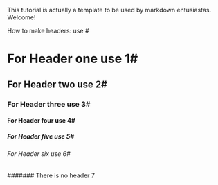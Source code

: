 This tutorial is actually a template to be used by markdown entusiastas. 
Welcome!

How to make headers: use #

# For Header one use 1#
## For Header two use 2#
### For Header three use 3#
#### For Header four use 4#
##### For Header five use 5#
###### For Header six use 6#
####### There is no header 7
